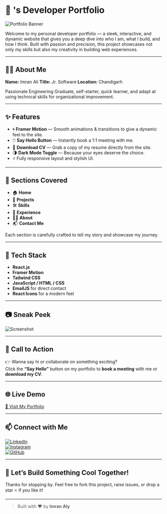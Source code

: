 # 🚀 's Developer Portfolio

![Portfolio Banner](https://imran-aly.vercel.app/#about)

Welcome to my personal developer portfolio — a sleek, interactive, and dynamic website that gives you a deep dive into who I am, what I build, and how I think. Built with passion and precision, this project showcases not only my skills but also my creativity in building web experiences.

--------------------------------------------------------------------------------

## 🧑‍💻 About Me

**Name:** Imran Ali
**Title:** Jr. Software 
**Location:** Chandigarh  

Passionate Engineering Graduate, self-starter, quick learner, and adapt at using technical skills for organizational improvement.

---

## ✨ Features

- 🌀 **Framer Motion** — Smooth animations & transitions to give a dynamic feel to the site.
- 🖱️ **Say Hello Button** — Instantly book a 1:1 meeting with me.
- 📄 **Download CV** — Grab a copy of my resume directly from the site.
- 🌗 **Dark Mode Toggle** — Because your eyes deserve the choice.
- ⚡ Fully responsive layout and stylish UI.

---

## 📌 Sections Covered

- 🏠 **Home**
- 📁 **Projects**
- 🛠️ **Skills**
- 💼 **Experience**
- 🧑‍🎓 **About**
- 📬 **Contact Me**

Each section is carefully crafted to tell my story and showcase my journey.

---

## 🔧 Tech Stack

- **React.js**
- **Framer Motion**
- **Tailwind CSS**
- **JavaScript / HTML / CSS**
- **EmailJS** for direct contact
- **React Icons** for a modern feel

---

## 📷 Sneak Peek

![Screenshot]()

---

## 🎯 Call to Action

👉 Wanna say hi or collaborate on something exciting?  
Click the **“Say Hello”** button on my portfolio to **book a meeting** with me or **download my CV**.

---

## 🌐 Live Demo

[🚀 Visit My Portfolio]()  

---

## 📫 Connect with Me

 [![LinkedIn](https://img.shields.io/badge/LinkedIn-0077B5?logo=linkedin&style=for-the-badge&logoColor=white)](https://www.linkedin.com/in/imran-aly-6128012a7/)  
 [![Instagram](https://img.shields.io/badge/Instagram-E4405F?logo=instagram&style=for-the-badge&logoColor=white)](https://www.instagram.com/imrancodingschool/)  
 [![GitHub](https://img.shields.io/badge/GitHub-181717?logo=github&style=for-the-badge&logoColor=white)](https://github.com/imrancodingschool091)

---

## 🤘 Let’s Build Something Cool Together!

Thanks for stopping by. Feel free to fork this project, raise issues, or drop a star ⭐️ if you like it!

---

> Built with ❤️ by **Imran Aly**
